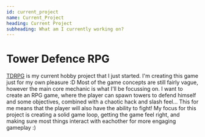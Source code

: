 ```yaml
---
id: current_project
name: Current_Project
heading: Current Project
subheading: What am I currently working on?
---
```


<!-- ![alt text]({site.logo | relative_url} "Logo Title Text 1") -->

# Tower Defence RPG
[TDRPG](https://github.com/FlorisDeVries/TDRPG) is my current hobby project that I just started. I'm creating this game just for my own pleasure :D
Most of the game concepts are still fairly vague, however the main core mechanic is what I'll be focussing on. I want to create an RPG game, where the player can spawn towers to defend himself and some objectives, combined with a chaotic hack and slash feel... This for me means that the player will also have the ability to fight!
My focus for this project is creating a solid game loop, getting the game feel right, and making sure most things interact with eachother for more engaging gameplay :)
<!-- TODO: Add blog link? -->